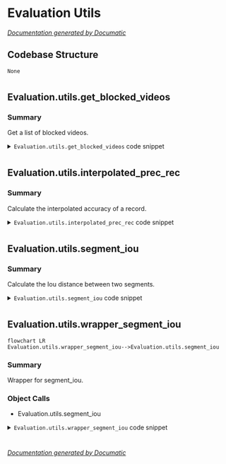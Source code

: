 # Evaluation Utils

[_Documentation generated by Documatic_](https://www.documatic.com)

<!---Documatic-section-Codebase Structure-start--->
## Codebase Structure

<!---Documatic-block-system_architecture-start--->
```mermaid
None
```
<!---Documatic-block-system_architecture-end--->

# #
<!---Documatic-section-Codebase Structure-end--->

<!---Documatic-section-Evaluation.utils.get_blocked_videos-start--->
## Evaluation.utils.get_blocked_videos

<!---Documatic-section-get_blocked_videos-start--->
### Summary

Get a list of blocked videos.

<!---Documatic-block-Evaluation.utils.get_blocked_videos-start--->
<details>
	<summary><code>Evaluation.utils.get_blocked_videos</code> code snippet</summary>

```python
def get_blocked_videos(api=API):
    api_url = '{}?action=get_blocked'.format(api)
    req = urllib2.Request(api_url)
    response = urllib2.urlopen(req)
    return json.loads(response.read())
```
</details>
<!---Documatic-block-Evaluation.utils.get_blocked_videos-end--->
<!---Documatic-section-get_blocked_videos-end--->

# #
<!---Documatic-section-Evaluation.utils.get_blocked_videos-end--->

<!---Documatic-section-Evaluation.utils.interpolated_prec_rec-start--->
## Evaluation.utils.interpolated_prec_rec

<!---Documatic-section-interpolated_prec_rec-start--->
### Summary

Calculate the interpolated accuracy of a record.

<!---Documatic-block-Evaluation.utils.interpolated_prec_rec-start--->
<details>
	<summary><code>Evaluation.utils.interpolated_prec_rec</code> code snippet</summary>

```python
def interpolated_prec_rec(prec, rec):
    mprec = np.hstack([[0], prec, [0]])
    mrec = np.hstack([[0], rec, [1]])
    for i in range(len(mprec) - 1)[::-1]:
        mprec[i] = max(mprec[i], mprec[i + 1])
    idx = np.where(mrec[1:] != mrec[0:-1])[0] + 1
    ap = np.sum((mrec[idx] - mrec[idx - 1]) * mprec[idx])
    return ap
```
</details>
<!---Documatic-block-Evaluation.utils.interpolated_prec_rec-end--->
<!---Documatic-section-interpolated_prec_rec-end--->

# #
<!---Documatic-section-Evaluation.utils.interpolated_prec_rec-end--->

<!---Documatic-section-Evaluation.utils.segment_iou-start--->
## Evaluation.utils.segment_iou

<!---Documatic-section-segment_iou-start--->
### Summary

Calculate the Iou distance between two segments.

<!---Documatic-block-Evaluation.utils.segment_iou-start--->
<details>
	<summary><code>Evaluation.utils.segment_iou</code> code snippet</summary>

```python
def segment_iou(target_segment, candidate_segments):
    tt1 = np.maximum(target_segment[0], candidate_segments[:, 0])
    tt2 = np.minimum(target_segment[1], candidate_segments[:, 1])
    segments_intersection = (tt2 - tt1).clip(0)
    segments_union = candidate_segments[:, 1] - candidate_segments[:, 0] + (target_segment[1] - target_segment[0]) - segments_intersection
    tIoU = segments_intersection.astype(float) / segments_union
    return tIoU
```
</details>
<!---Documatic-block-Evaluation.utils.segment_iou-end--->
<!---Documatic-section-segment_iou-end--->

# #
<!---Documatic-section-Evaluation.utils.segment_iou-end--->

<!---Documatic-section-Evaluation.utils.wrapper_segment_iou-start--->
## Evaluation.utils.wrapper_segment_iou

<!---Documatic-section-wrapper_segment_iou-start--->
```mermaid
flowchart LR
Evaluation.utils.wrapper_segment_iou-->Evaluation.utils.segment_iou
```

### Summary

Wrapper for segment_iou.

### Object Calls

* Evaluation.utils.segment_iou

<!---Documatic-block-Evaluation.utils.wrapper_segment_iou-start--->
<details>
	<summary><code>Evaluation.utils.wrapper_segment_iou</code> code snippet</summary>

```python
def wrapper_segment_iou(target_segments, candidate_segments):
    if candidate_segments.ndim != 2 or target_segments.ndim != 2:
        raise ValueError('Dimension of arguments is incorrect')
    (n, m) = (candidate_segments.shape[0], target_segments.shape[0])
    tiou = np.empty((n, m))
    for i in xrange(m):
        tiou[:, i] = segment_iou(target_segments[i, :], candidate_segments)
    return tiou
```
</details>
<!---Documatic-block-Evaluation.utils.wrapper_segment_iou-end--->
<!---Documatic-section-wrapper_segment_iou-end--->

# #
<!---Documatic-section-Evaluation.utils.wrapper_segment_iou-end--->

[_Documentation generated by Documatic_](https://www.documatic.com)
